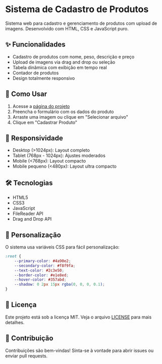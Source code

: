 # Sistema de Cadastro de Produtos

Sistema web para cadastro e gerenciamento de produtos com upload de imagens. Desenvolvido com HTML, CSS e JavaScript puro.

## ✨ Funcionalidades

- Cadastro de produtos com nome, peso, descrição e preço
- Upload de imagens via drag and drop ou seleção
- Tabela dinâmica com exibição em tempo real
- Contador de produtos
- Design totalmente responsivo

## 🎯 Como Usar

1. Acesse a [página do projeto](https://seu-usuario.github.io/ecommerce)
2. Preencha o formulário com os dados do produto
3. Arraste uma imagem ou clique em "Selecionar arquivo"
4. Clique em "Cadastrar Produto"

## 📱 Responsividade

- Desktop (>1024px): Layout completo
- Tablet (768px - 1024px): Ajustes moderados
- Mobile (<768px): Layout compacto
- Mobile pequeno (<480px): Layout ultra compacto

## 🛠️ Tecnologias

- HTML5
- CSS3
- JavaScript
- FileReader API
- Drag and Drop API

## 🎨 Personalização

O sistema usa variáveis CSS para fácil personalização:

```css
:root {
    --primary-color: #4a90e2;
    --secondary-color: #f8f9fa;
    --text-color: #2c3e50;
    --border-color: #e1e8ed;
    --hover-color: #357abd;
    --shadow: 0 2px 15px rgba(0, 0, 0, 0.1);
}
```

## 📄 Licença

Este projeto está sob a licença MIT. Veja o arquivo [LICENSE](LICENSE) para mais detalhes.

## 👥 Contribuição

Contribuições são bem-vindas! Sinta-se à vontade para abrir issues ou enviar pull requests. 